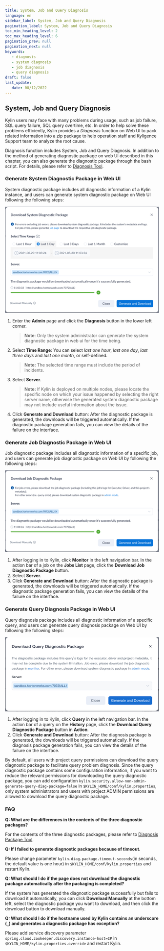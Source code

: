 ```yaml
---
title: System, Job and Query Diagnosis
language: en
sidebar_label: System, Job and Query Diagnosis
pagination_label: System, Job and Query Diagnosis
toc_min_heading_level: 2
toc_max_heading_level: 6
pagination_prev: null
pagination_next: null
keywords:
   - diagnosis
   - system diagnosis
   - job diagnosis
   - query diagnosis
draft: false
last_update:
   date: 08/12/2022
---
```



## System, Job and Query Diagnosis

Kylin users may face with many problems during usage, such as  job failure, SQL query failure, SQL query overtime, etc. In order to help solve these problems efficiently, Kylin provides a *Diagnosis* function on Web UI to pack related information into a zip package to help operation staff and Kyligence Support team to analyze the root cause. 

Diagnosis function includes System, Job and Query Diagnosis. In addition to the method of generating diagnostic package on web UI described in this chapter, you can also generate the diagnostic package through the bash script. For details, please refer to [Diagnosis Tool](../cli_tool/diagnosis.md).


### Generate System Diagnostic Package in Web UI

System diagnostic package includes all diagnostic information of a Kylin instance, and users can generate system diagnostic package on Web UI following the following steps:

![Generate System Diagnostic Package in Web UI](images/diagnosis_web_en.png)

1. Enter the **Admin** page and click the **Diagnosis** button in the lower left corner.

   > **Note**: Only the system administrator can generate the system diagnostic package in web ui for the time being.

2. Select **Time Range**: You can select *last one hour*, *last one day*, *last three days* and *last one month*, or self-defined.

   > **Note:** The selected time range must include the period of incidents.

3. Select **Server**.

   > **Note:** If Kylin is deployed on multiple nodes, please locate the specific node on which your issue happened by selecting the right server name, otherwise the generated system diagnostic package may not include useful information about the issue.

4. Click **Generate and Download** button: After the diagnostic package is generated, the downloads will be triggered automatically. If the diagnostic package generation fails, you can view the details of the failure on the interface.

### Generate Job Diagnostic Package in Web UI

Job diagnostic package includes all diagnostic information of a specific job, and users can generate job diagnostic package on Web UI by following the following steps:

![Generate Job Diagnostic Package in Web UI](images/job_diagnosis_web_en.png)

1. After logging in to Kylin, click **Monitor** in the left navigation bar. In the action bar of a job on the **Jobs List** page, click the **Download Job Diagnostic Package** button.
2. Select **Server**.
3. Click **Generate and Download** button: After the diagnostic package is generated, the downloads will be triggered automatically. If the diagnostic package generation fails, you can view the details of the failure on the interface.

### Generate Query Diagnosis Package in Web UI

Query diagnosis package includes all diagnostic information of a specific query, and users can generate query diagnosis package on Web UI by following the following steps:

![Generate Query Diagnosis Package in Web UI](images/query_diagnosis_web.png)

1. After logging in to Kylin, click **Query** in the left navigation bar. In the action bar of a query on the **History** page, click the **Download Query Diagnostic Package** button in **Action**.
2. Click **Generate and Download** button: After the diagnosis package is generated, the downloads will be triggered automatically. If the diagnosis package generation fails, you can view the details of the failure on the interface.

By default, all users with project query permissions can download the query diagnostic package to facilitate query problem diagnosis.
Since the query diagnostic package contains some configuration information, if you want to reduce the relevant permissions for downloading the query diagnostic package, you can add configuration `kylin.security.allow-non-admin-generate-query-diag-package=false` in `$KYLIN_HOME/conf/kylin.properties`, only system administrators and users with project ADMIN permissions are allowed to download the query diagnostic package.

### FAQ

**Q: What are the differences in the contents of the three diagnostic packages?**

For the contents of the three diagnostic packages, please refer to [Diagnosis Package Tool](../cli_tool/diagnosis.md).

**Q: If I failed to generate diagnostic packages because of timeout.**

Please change parameter `kylin.diag.package.timeout-seconds`(in seconds, the default value is one hour) in `$KYLIN_HOME/conf/kylin.properties` and restart Kylin.

**Q: What should I do if the page does not download the diagnostic package automatically after the packaging is completed?**

If the system has generated the diagnostic package successfully but fails to download it automatically, you can click **Download Manually** at the bottom left, select the diagnostic package you want to download, and then click the download button to download manually.

**Q: What should I do if the hostname used by Kylin contains an underscore (`_`) and generates a diagnostic package has exception?**

Please add service discovery parameter `spring.cloud.zookeeper.discovery.instance-host=IP` in `$KYLIN_HOME/kylin.properties.override` and restart Kylin.
